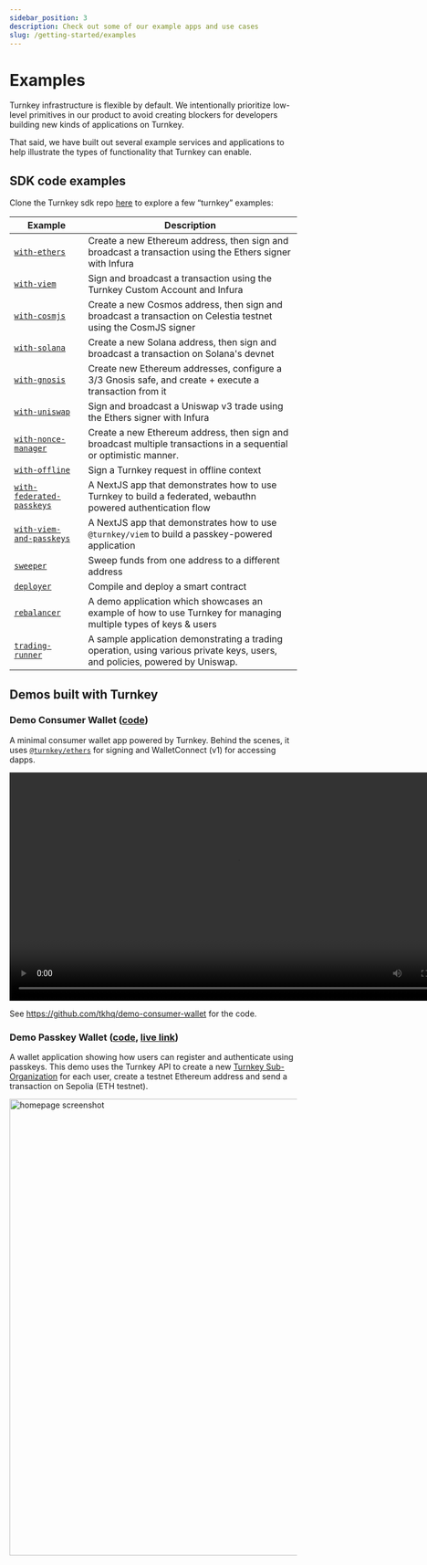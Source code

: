 ```yaml
---
sidebar_position: 3
description: Check out some of our example apps and use cases
slug: /getting-started/examples
---
```

# Examples

Turnkey infrastructure is flexible by default. We intentionally prioritize low-level primitives in our product to avoid creating blockers for developers building new kinds of applications on Turnkey.

That said, we have built out several example services and applications to help illustrate the types of functionality that Turnkey can enable.

## SDK code examples

Clone the Turnkey sdk repo [here](https://github.com/tkhq/sdk) to explore a few “turnkey” examples:

| Example                                                                                              | Description                                                                                                                  |
| ---------------------------------------------------------------------------------------------------- | ---------------------------------------------------------------------------------------------------------------------------- |
| [`with-ethers`](https://github.com/tkhq/sdk/tree/main/examples/with-ethers/)                         | Create a new Ethereum address, then sign and broadcast a transaction using the Ethers signer with Infura                     |
| [`with-viem`](https://github.com/tkhq/sdk/tree/main/examples/with-viem/)                             | Sign and broadcast a transaction using the Turnkey Custom Account and Infura                                                 |
| [`with-cosmjs`](https://github.com/tkhq/sdk/tree/main/examples/with-cosmjs/)                         | Create a new Cosmos address, then sign and broadcast a transaction on Celestia testnet using the CosmJS signer               |
| [`with-solana`](https://github.com/tkhq/sdk/tree/main/examples/with-solana/)                         | Create a new Solana address, then sign and broadcast a transaction on Solana's devnet                                        |
| [`with-gnosis`](https://github.com/tkhq/sdk/tree/main/examples/with-gnosis/)                         | Create new Ethereum addresses, configure a 3/3 Gnosis safe, and create + execute a transaction from it                       |
| [`with-uniswap`](https://github.com/tkhq/sdk/tree/main/examples/with-uniswap/)                       | Sign and broadcast a Uniswap v3 trade using the Ethers signer with Infura                                                    |
| [`with-nonce-manager`](https://github.com/tkhq/sdk/tree/main/examples/with-nonce-manager/)           | Create a new Ethereum address, then sign and broadcast multiple transactions in a sequential or optimistic manner.           |
| [`with-offline`](https://github.com/tkhq/sdk/tree/main/examples/with-offline/)                       | Sign a Turnkey request in offline context                                                                                    |
| [`with-federated-passkeys`](https://github.com/tkhq/sdk/tree/main/examples/with-federated-passkeys/) | A NextJS app that demonstrates how to use Turnkey to build a federated, webauthn powered authentication flow                 |
| [`with-viem-and-passkeys`](https://github.com/tkhq/sdk/tree/main/examples/with-viem-and-passkeys/)   | A NextJS app that demonstrates how to use `@turnkey/viem` to build a passkey-powered application                             |
| [`sweeper`](https://github.com/tkhq/sdk/tree/main/examples/sweeper/)                                 | Sweep funds from one address to a different address                                                                          |
| [`deployer`](https://github.com/tkhq/sdk/tree/main/examples/deployer/)                               | Compile and deploy a smart contract                                                                                          |
| [`rebalancer`](https://github.com/tkhq/sdk/tree/main/examples/rebalancer)                                     | A demo application which showcases an example of how to use Turnkey for managing multiple types of keys & users              |
| [`trading-runner`](https://github.com/tkhq/sdk/tree/main/examples/trading-runner)                             | A sample application demonstrating a trading operation, using various private keys, users, and policies, powered by Uniswap. |

## Demos built with Turnkey

### Demo Consumer Wallet ([code](https://github.com/tkhq/demo-consumer-wallet))

A minimal consumer wallet app powered by Turnkey. Behind the scenes, it uses [`@turnkey/ethers`](https://www.npmjs.com/package/@turnkey/ethers) for signing and WalletConnect (v1) for accessing dapps.

<video controls width="800px">
  <source src="https://github.com/tkhq/demo-consumer-wallet/assets/127255904/2c3409df-2d7c-4ec3-9aa8-e2944a0b0e0a"/>
</video>


See https://github.com/tkhq/demo-consumer-wallet for the code.

### Demo Passkey Wallet ([code](https://github.com/tkhq/demo-passkey-wallet), [live link](https://wallet.tx.xyz))

A wallet application showing how users can register and authenticate using passkeys.
This demo uses the Turnkey API to create a new [Turnkey Sub-Organization](/getting-started/sub-organizations) for each user, create a testnet Ethereum address and send a transaction on Sepolia (ETH testnet).

<img src="/demo-passkey-wallet.png" alt="homepage screenshot" width="800px"/>